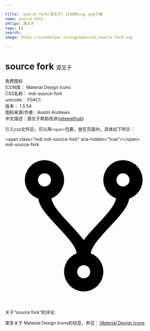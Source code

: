 ```yaml
---

title:  source fork(源叉子) ICON转svg、png下载
name: source-fork
zhTips: 源叉子
tags: []
search: 
image: https://iconhelper.cn/svg/material/source-fork.svg

---
```


# source fork  <small style="font-size: 60%;font-weight: 100">源叉子</small>


<div class="detail-page">
<p>
<span><span class="badge-success badge">免费图标</span> </span>
<br/>
<span>
ICON库：
<span class="badge-secondary badge">Material Design Icons</span> 
</span>
<br/>
<span>
CSS名称：
<span class="badge-secondary badge">mdi-source-fork</span> 
</span>
<br/>
<span>
unicode：
<span class="badge-secondary badge">F04C1</span> 
<copy-btn content='F04C1' btn-title=""></copy-btn>
<copy-btn :content='String.fromCodePoint(parseInt("F04C1", 16))' btn-title="复制U"></copy-btn>
</span>
<br/>
<span>
版本：
<span class="badge-secondary badge">1.5.54</span> 
</span>
<br/>
<span>图标来源/作者：<span class="badge-light badge">Austin Andrews</span></span> 
<br/>
<span class="zh-detail">中文描述：<span class="badge-primary badge">源叉子</span><span class="help-link"><span>帮助改进</span>(<a href="https://gitee.com/liuwave/icon-helper/edit/master/json/material/source-fork.json" target="_blank" rel="noopener noreferrer">gitee</a><a href="https://github.com/liuwave/icon-helper/edit/master/json/material/source-fork.json" target="_blank" rel="noopener noreferrer">github</a></span>)</span><br/>
</p>
</div>
<div class="alert alert-dark">
  <i class="mdi mdi-source-fork mdi-48px"></i>
  <i class="mdi mdi-source-fork mdi-36px"></i>
  <i class="mdi mdi-source-fork mdi-24px"></i>
  <i class="mdi mdi-source-fork mdi-18px"></i>
</div>
<div>
  <p>引入css文件后，可以用<code>&lt;span&gt;</code>包裹，放在页面中。具体如下所示：    
  </p>
  <div class="alert alert-primary" style="font-size: 14px">
    &lt;span class="mdi mdi-source-fork" aria-hidden="true"&gt;&lt;/span&gt;
    <copy-btn content='<span class="mdi mdi-source-fork" aria-hidden="true"></span>'></copy-btn>
  </div>
  <div class="alert alert-secondary">
    <i class="mdi mdi-source-fork"
    style="font-size: 24px"
    aria-hidden="true"></i> mdi-source-fork
    <copy-btn content="mdi-source-fork" btn-title="复制图标名称"></copy-btn>
  </div>
</div>
<div id="svg" class="svg-wrap">
<svg xmlns="http://www.w3.org/2000/svg" viewBox="0 0 24 24"><path d="M6,2A3,3 0 0,1 9,5C9,6.28 8.19,7.38 7.06,7.81C7.15,8.27 7.39,8.83 8,9.63C9,10.92 11,12.83 12,14.17C13,12.83 15,10.92 16,9.63C16.61,8.83 16.85,8.27 16.94,7.81C15.81,7.38 15,6.28 15,5A3,3 0 0,1 18,2A3,3 0 0,1 21,5C21,6.32 20.14,7.45 18.95,7.85C18.87,8.37 18.64,9 18,9.83C17,11.17 15,13.08 14,14.38C13.39,15.17 13.15,15.73 13.06,16.19C14.19,16.62 15,17.72 15,19A3,3 0 0,1 12,22A3,3 0 0,1 9,19C9,17.72 9.81,16.62 10.94,16.19C10.85,15.73 10.61,15.17 10,14.38C9,13.08 7,11.17 6,9.83C5.36,9 5.13,8.37 5.05,7.85C3.86,7.45 3,6.32 3,5A3,3 0 0,1 6,2M6,4A1,1 0 0,0 5,5A1,1 0 0,0 6,6A1,1 0 0,0 7,5A1,1 0 0,0 6,4M18,4A1,1 0 0,0 17,5A1,1 0 0,0 18,6A1,1 0 0,0 19,5A1,1 0 0,0 18,4M12,18A1,1 0 0,0 11,19A1,1 0 0,0 12,20A1,1 0 0,0 13,19A1,1 0 0,0 12,18Z" /></svg>
</div>
<detail full-name='mdi-source-fork'></detail>
<div>
<p>关于“source fork”的评论:</p>
</div>
<Vssue title="关于“source fork”的评论" ></Vssue>    
<div><p>更多关于 Material Design Icons的信息，参见：<a target="_blank" href="https://iconhelper.cn/material.html"> Material Design Icons</a>
</p></div>
